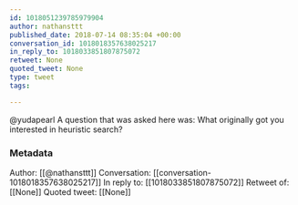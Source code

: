```yaml
---
id: 1018051239785979904
author: nathansttt
published_date: 2018-07-14 08:35:04 +00:00
conversation_id: 1018018357638025217
in_reply_to: 1018033851807875072
retweet: None
quoted_tweet: None
type: tweet
tags:

---
```


@yudapearl A question that was asked here was: What originally got you interested in heuristic search?

### Metadata

Author: [[@nathansttt]]
Conversation: [[conversation-1018018357638025217]]
In reply to: [[1018033851807875072]]
Retweet of: [[None]]
Quoted tweet: [[None]]
